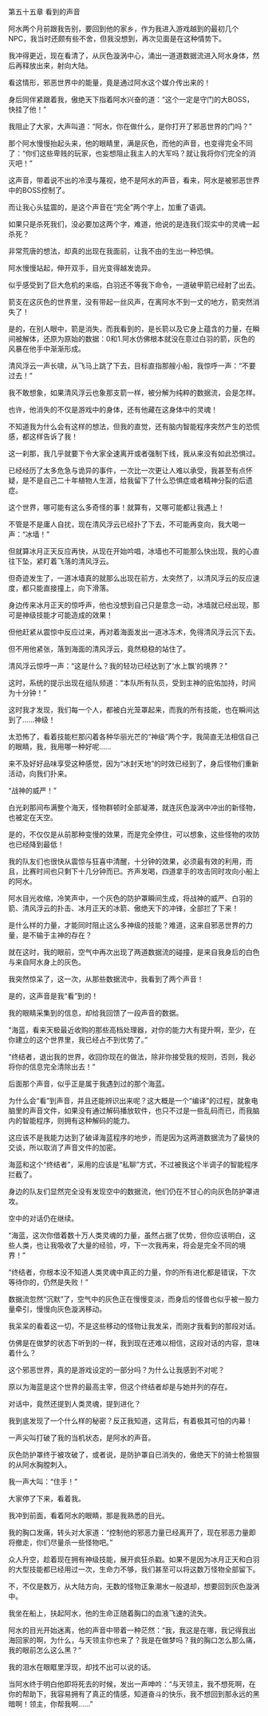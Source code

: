 第五十五章 看到的声音


阿水两个月前跟我告别，要回到他的家乡，作为我进入游戏越到的最初几个NPC，我当时还颇有些不舍，但我没想到，再次见面是在这种情势下。

我冲得更近，现在看清了，从灰色漩涡中心，涌出一道道数据流进入阿水身体，然后再释放出来，射向大陆。

看这情形，邪恶世界中的能量，竟是通过阿水这个媒介传出来的！

身后同伴紧跟着我，傲绝天下指着阿水兴奋的道：“这个一定是守门的大BOSS，快挂了他！”

我阻止了大家，大声叫道：“阿水，你在做什么，是你打开了邪恶世界的门吗？”

那个阿水慢慢抬起头来，他的眼睛里，满是灰色，而他的声音，也变得完全不同了：“你们这些卑贱的玩家，也妄想阻止我主人的大军吗？就让我将你们完全的消灭吧！”

这声音，带着说不出的冷漠与蔑视，绝不是阿水的声音，看来，阿水是被邪恶世界中的BOSS控制了。

而让我心头猛震的，是这个声音在“完全”两个字上，加重了语调。

如果只是杀死我们，没必要加这两个字，难道，他说的是连我们现实中的灵魂一起杀死？

非常荒唐的想法，却真的出现在我面前，让我不由的生出一种恐惧。

阿水慢慢站起，伸开双手，目光变得越发诡异。

似乎感受到了巨大危机的来临，白羽还不等我下命令，一道破甲箭已经射了出去。

箭支在这灰色的世界里，没有带起一丝风声，在离阿水不到一丈的地方，箭突然消失了！

是的，在别人眼中，箭是消失，而我看到的，是长箭以及它身上蕴含的力量，在瞬间被解体，还原为原始的数据：0和1.阿水仿佛根本就没在意过白羽的箭，灰色的风暴在他手中渐渐形成。

清风浮云一声长啸，从飞马上跳了下去，目标直指那艘小船，我惊呼一声：“不要过去！”

我不敢想象，如果清风浮云也象那支箭一样，被分解为纯粹的数据流，会是怎样。

也许，他消失的不仅是游戏中的身体，还有他藏在这身体中的灵魂！

不知道我为什么会有这样的想法，但我的直觉，还有脑内智能程序突然产生的恐慌感，都这样告诉了我！

这一刹那，我几乎就要下令大家全速离开或者强制下线，我从来没有如此恐惧过。

已经经历了太多危急与诡异的事件，一次比一次更让人难以承受，我甚至有点怀疑，是不是自己二十年植物人生涯，给我留下了什么恐惧症或者精神分裂的后遗症。

这个世界，哪可能有这么多奇怪的事！就算有，又哪可能都让我遇上！

不管是不是庸人自扰，现在清风浮云已经扑了下去，不可能再变向，我大喝一声：“冰墙！”

但就算冰月正天反应再快，从现在开始吟唱，冰墙也不可能那么快出现，我的心直往下坠，紧盯着飞落的清风浮云。

但奇迹发生了，一道冰墙真的就那么出现在前方，太突然了，以清风浮云的反应速度，都只能直接撞上，向下滑落。

身边传来冰月正天的惊呼声，他也没想到自己只是意念一动，冰墙就已经出现，那可是神级技能才可能造成的效果！

但他赶紧从震惊中反应过来，再对着海面发出一道冰冻术，免得清风浮云沉下去。

但不用他紧张，落到海面的清风浮云，竟然稳稳的站住了。

清风浮云惊呼一声：“这是什么？我的轻功已经达到了‘水上飘’的境界？”

这时，系统的提示出现在组队频道：“本队所有队员，受到主神的庇佑加持，时间为十分钟！”

这时我才发现，我们每一个人，都被白光笼罩起来，而我的所有技能，也在瞬间达到了……神级！

太恐怖了，看着技能栏那闪着各种华丽光芒的“神级”两个字，我简直无法相信自己的眼睛，我，我用哪一种好呢……

来不及好好品味享受这种感觉，因为“冰封天地”的时效已经到了，身后怪物们重新活动，向我们扑来。

“战神的威严！”

白光刹那间布满整个海天，怪物群顿时全部凝滞，就连灰色漩涡中冲出的新怪物，也被定在天空。

是的，不仅仅是从前那种变慢的效果，而是完全停住，可以想象，这些怪物的攻防也已经降到最低！

我的队友们也很快从震惊与狂喜中清醒，十分钟的效果，必须最有效的利用，而且，比赛时间也只剩下十几分钟而已。齐声发喝，四道拿手的攻击同时攻向小船上的阿水。

阿水目光收缩，冷笑声中，一个灰色的防护罩瞬间生成，将战神的威严、白羽的箭、清风浮云的扑击、冰月正天的冰箭、傲绝天下的冲锋，全部拦了下来！

是什么样的力量，才能同时阻止这么多神级的技能？难道，这来自邪恶世界的力量，是不输于主神的存在？

就在这时，我的眼前，空气中再次出现了两道数据流的碰撞，是来自我身后的白色与来自阿水身上的灰色。

我突然惊呆了，这一次，从那些数据流中，我看到了两个声音！

是的，这声音是我“看”到的！

我的眼睛采集到的信息，却给我回馈了一段声音的数据。

“海蓝，看来天极最近收购的那些高档处理器，对你的能力大有提升啊，至少，在你建立的这个世界里，我已经占不到优势了。”

“终结者，退出我的世界，收回你现在的做法，除非你接受我的规则，否则，我必将你的信息完全清除出去！”

后面那个声音，似乎正是属于我遇到过的那个海蓝。

为什么会“看”到声音，并且还能辨识出来呢？这大概是一个“编译”的过程，就象电脑里的声音文件，如果没有通过解码播放软件，也只不过是一些乱码而已，而我脑内的智能程序，则拥有这种解码的能力。

这应该不是我能力达到了破译海蓝程序的地步，而是因为这两道数据流为了最快的交谈，所以取消了声音文件的加密。

海蓝和这个“终结者”，采用的应该是“私聊”方式，不过被我这个半调子的智能程序拦截了。

身边的队友们显然完全没有发现空中的数据流，他们仍在不甘心的向灰色防护罩进攻。

空中的对话仍在继续。

“海蓝，这次你借着数十万人类灵魂的力量，虽然占据了优势，但你应该明白，这些人类，也让我吸收了大量的经验，哼，下一次我再来，将会是完全不同的境界！”

“终结者，你根本没不知道人类灵魂中真正的力量，你的所有进化都是错误，下次等待你的，仍然是失败！”

数据流忽然“沉默”了，空气中的灰色正在慢慢变淡，而身后的怪兽也似乎被一股力量牵引，慢慢向灰色漩涡移动。

我呆呆的看着这一切，不是这些移动的怪物让我发呆，而刚才我看到的那段对话。

仿佛是在做梦的状态下听到的一样，我到现在还难以相信，这段对话的内容，意味着什么？

这个邪恶世界，真的是游戏设定的一部分吗？为什么让我感到不对呢？

原以为海蓝是这个世界的最高主宰，但这个终结者却是与她并列的存在。

对话中，竟然还提到人类灵魂，提到进化？

我到底发现了一个什么样的秘密？反正我知道，这背后，有着极其可怕的内幕！

一声尖叫打破了我的当机状态，是阿水的声音。

灰色防护罩终于被攻破了，或者说，是防护罩自已消失的，傲绝天下的骑士枪狠狠的从阿水胸膛刺入。

我一声大叫：“住手！”

大家停了下来，看着我。

我冲到前面，看着阿水的眼睛，那是我熟悉的目光。

我的胸口发痛，转头对大家道：“控制他的邪恶力量已经离开了，现在邪恶力量即将撤走，你们尽量杀一些怪物吧。”

众人升空，趁着现在拥有神级技能，展开疯狂杀戳。如果不是因为冰月正天和白羽的大型技能都已经用过一次，生命力不够，我们甚至可以将这数万怪物全部留下。

不，不仅是数万，从大陆方向，无数的怪物正象潮水一般退却，想要回到灰色漩涡中。

我坐在船上，扶起阿水，他的生命正随着胸口的血液飞速的流失。

阿水的目光开始迷离，他的声音中带着一种茫然：“我，我这是在哪，我记得我出海回家的啊，为什么，与天领主你也来了？我是在做梦吗？我的胸口怎么那么痛，我的眼前怎么这么黑？”

我的泪水在眼眶里浮现，却找不出可以说的话。

当阿水终于明白他即将死去的时候，发出一声呻吟：“与天领主，我不想死啊，在你的帮助下，我容易拥有了真正的情感，知道奋斗的快乐，我不想回到那永远的黑暗啊！领主，你帮我啊……”





